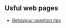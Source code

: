 ## Usful web pages
* [Behaviour question tips](https://www.1point3acres.com/bbs/thread-642741-1-1.html)
